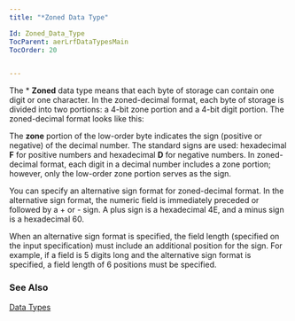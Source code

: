 ```yaml
---
title: "*Zoned Data Type"

Id: Zoned_Data_Type
TocParent: aerLrfDataTypesMain
TocOrder: 20


---
```


The * **Zoned** data type means that each byte of storage can contain one digit or one character. In the zoned-decimal format, each byte of storage is divided into two portions: a 4-bit zone portion and a 4-bit digit portion. The zoned-decimal format looks like this: 

The **zone** portion of the low-order byte indicates the sign (positive or negative) of the decimal number. The standard signs are used: hexadecimal **F** for positive numbers and hexadecimal **D** for negative numbers. In zoned-decimal format, each digit in a decimal number includes a zone portion; however, only the low-order zone portion serves as the sign. 

You can specify an alternative sign format for zoned-decimal format. In the alternative sign format, the numeric field is immediately preceded or followed by a + or - sign. A plus sign is a hexadecimal 4E, and a minus sign is a hexadecimal 60. 

When an alternative sign format is specified, the field length (specified on the input specification) must include an additional position for the sign. For example, if a field is 5 digits long and the alternative sign format is specified, a field length of 6 positions must be specified. 

### See Also
[Data Types](aerLrfDataTypesMain.html) 
